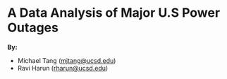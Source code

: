 # A Data Analysis of Major U.S Power Outages
**By:**
- Michael Tang (mjtang@ucsd.edu)
- Ravi Harun (rharun@ucsd.edu)